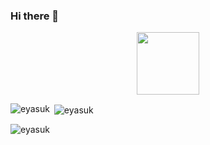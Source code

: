 ### Hi there 👋

<!--
**Eyasuk/Eyasuk** is a ✨ _special_ ✨ repository because its `README.md` (this file) appears on your GitHub profile.

Here are some ideas to get you started:

- 🔭 I’m currently working on ...
- 🌱 I’m currently learning ...
- 👯 I’m looking to collaborate on ...
- 🤔 I’m looking for help with ...
- 💬 Ask me about ...
- 📫 How to reach me: ...
- 😄 Pronouns: ...
- ⚡ Fun fact: ...
-->
<div id="header" align="center">
  <img src="https://media.giphy.com/media/M9gbBd9nbDrOTu1Mqx/giphy.gif" width="100"/>
</div>
<p><img align="left" src="https://github-readme-stats.vercel.app/api/top-langs?username=eyasuk&show_icons=true&locale=en&layout=compact" alt="eyasuk" /></p>

<p>&nbsp;<img align="center" src="https://github-readme-stats.vercel.app/api?username=eyasuk&show_icons=true&locale=en" alt="eyasuk" /></p>

<p><img align="center" src="https://github-readme-streak-stats.herokuapp.com/?user=eyasuk&" alt="eyasuk" /></p>
